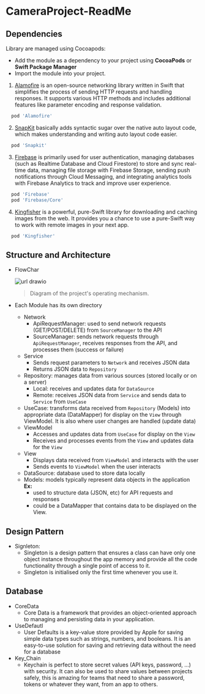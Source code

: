 # CameraProject-ReadMe
## Dependencies <br>
Library are managed using Cocoapods:
- Add the module as a dependency to your project using **CocoaPods** or **Swift Package Manager**
- Import the module into your project.
1. [Alamofire](https://github.com/Alamofire/Alamofire.git) is an open-source networking library written in Swift that simplifies the process of sending HTTP requests and handling responses. It supports various HTTP methods and includes additional features like parameter encoding and response validation.
```bash
  pod 'Alamofire'
```
2. [SnapKit](https://github.com/SnapKit/SnapKit.git) basically adds syntactic sugar over the native auto layout code, which makes understanding and writing auto layout code easier.
```bash
  pod 'Snapkit'
```
3. [Firebase](https://firebase.google.com/docs/ios/setup) is primarily used for user authentication, managing databases (such as Realtime Database and Cloud Firestore) to store and sync real-time data, managing file storage with Firebase Storage, sending push notifications through Cloud Messaging, and integrating analytics tools with Firebase Analytics to track and improve user experience.
```bash
  pod 'Firebase'
  pod 'Firebase/Core'
```
4. [Kingfisher](https://github.com/onevcat/Kingfisher.git) is a powerful, pure-Swift library for downloading and caching images from the web. It provides you a chance to use a pure-Swift way to work with remote images in your next app.
```bash
  pod 'Kingfisher'
```
## Structure and Architecture
- FlowChar
  
  ![url drawio](https://github.com/user-attachments/assets/93295d45-5405-4efc-9c0b-4db05afa3ca1)
  > Diagram of the project's operating mechanism.

- Each Module has its own directory
    - Network
      - ApiRequestManager: used to send network requests (GET/POST/DELETE) from `SourceManager` to the API
      - SourceManager: sends network requests through `ApiRequestManager`, receives responses from the API, and processes them (success or failure)
    - Service
      - Sends request parameters to `Network` and receives JSON data
      - Returns JSON data to `Repository`
    - Repository: manages data from various sources (stored locally or on a server)
      - Local: receives and updates data for `DataSource`
      - Remote: receives JSON data from `Service` and sends data to `Service` from `UseCase`
    - UseCase: transforms data received from `Repository` (Models) into appropriate data (DataMapper) for display on the `View` through ViewModel. It is also where user changes are handled (update data)
    - ViewModel
      - Accesses and updates data from `UseCase` for display on the `View`
      - Receives and processes events from the `View` and updates data for the `View`
    - View
      - Displays data received from `ViewModel` and interacts with the user
      - Sends events to `ViewModel` when the user interacts
    - DataSource: database used to store data locally
    - Models: models typically represent data objects in the application <br>
      **Ex:**<br>
      - used to structure data (JSON, etc) for API requests and responses<br>
      - could be a DataMapper that contains data to be displayed on the View.
    
## Design Pattern
- Signleton:
  - Singleton is a design pattern that ensures a class can have only one object instance throughout the app memory and provide all the code functionality through a single point of access to it.
  - Singleton is initialised only the first time whenever you use it.
  
## Database
- CoreData
  - Core Data is a framework that provides an object-oriented approach to managing and persisting data in your application.
- UseDefautl
  - User Defaults is a key-value store provided by Apple for saving simple data types such as strings, numbers, and booleans. It is an easy-to-use solution for saving and retrieving data without the need for a database
- Key_Chain
  - Keychain is perfect to store secret values (API keys, password, …) with security. It can also be used to share values between projects safely, this is amazing for teams that need to share a password, tokens or whatever they want, from an app to others.
